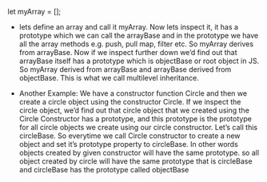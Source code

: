 let myArray = [];

- lets define an array and call it myArray. Now lets inspect it, it has a prototype which we can call the arrayBase and in the prototype we have all the array methods e.g. push, pull map, filter etc. So myArray derives from arrayBase. Now if we inspect further down we’d find out that arrayBase itself has a prototype which is objectBase or root object in JS. So myArray derived from arrayBase and arrayBase derived from objectBase. This is what we call multilevel inheritance.


- Another Example: We have a constructor function Circle and then we create a circle object using the constructor Circle. If we inspect the circle object, we’d find out that circle object that we created using the Circle Constructor has a prototype, and this prototype is the prototype for all circle objects we create using our circle constructor. Let’s call this circleBase. So everytime we call Circle constructor to create a new object and set it’s prototype property to circleBase. In other words objects created by given constructor will have the same prototype. so all object created by circle will have the same prototype that is circleBase and circleBase has the prototype called objectBase